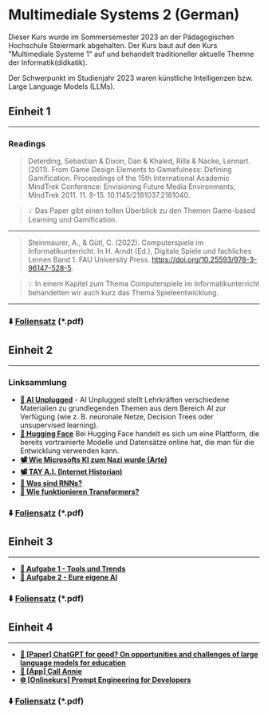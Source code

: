 # Multimediale Systems 2 (German)
Dieser Kurs wurde im Sommersemester 2023 an der Pädagogischen Hochschule Steiermark abgehalten. Der Kurs baut auf den Kurs "Multimediale Systeme 1" auf und behandelt traditioneller aktuelle Themne der Informatik(didkatik). 

Der Schwerpunkt im Studienjahr 2023 waren künstliche Intelligenzen bzw. Large Language Models (LLMs). 

## Einheit 1
---
### Readings 
> Deterding, Sebastian & Dixon, Dan & Khaled, Rilla & Nacke, Lennart. (2011). From Game Design Elements to Gamefulness: Defining Gamification. Proceedings of the 15th International Academic MindTrek Conference: Envisioning Future Media Environments, MindTrek 2011. 11. 9-15. 10.1145/2181037.2181040.

> 💡 Das Paper gibt einen tollen Überblick zu den Themen Game-based Learning und Gamification.

---

> Steinmaurer, A., & Gütl, C. (2022). Computerspiele im Informatikunterricht. In H. Arndt (Ed.), Digitale Spiele und fachliches Lernen Band 1. FAU University Press. https://doi.org/10.25593/978-3-96147-528-5.

> 💡 In einem Kapitel zum Thema Computerspiele im Informatikunterricht behandelten wir auch kurz das Thema Spieleentwicklung. 

--- 

### ⬇️ [Foliensatz](https://steinmaurer.cc/teaching/MIM/01_slides.pdf) (*.pdf)

## Einheit 2
---
### Linksammlung
- **[📄 AI Unplugged](https://aiunplugged.org/)** - AI Unplugged stellt Lehrkräften verschiedene Materialien zu grundlegenden Themen aus dem Bereich AI zur Verfügung (wie z. B. neuronale Netze, Decision Trees oder unsupervised learning). 
- **[📄 Hugging Face](https://huggingface.co/)** Bei Hugging Face handelt es sich um eine Plattform, die bereits vortrainierte Modelle und Datensätze online hat, die man für die Entwicklung verwenden kann.
- **[📽️ Wie Microsofts KI zum Nazi wurde \(Arte\)](https://www.youtube.com/watch?v=c17mLFfAtbY)** 
- **[📽️ TAY A.I. \(Internet Historian\)](https://www.youtube.com/watch?v=HsLup7yy-6I)**
- **[📄 Was sind RNNs?](https://databasecamp.de/ki/recurrent-neural-networks#:~:text=Recurrent%20Neural%20Networks%20(RNNs)%20sind,Einfluss%20auf%20den%20aktuellen%20hat.)**
- **[📄 Wie funktionieren Transformers?](https://txt.cohere.com/what-are-transformer-models/)**

### ⬇️ [Foliensatz](https://steinmaurer.cc/teaching/MIM/02_slides.pdf) (*.pdf)

## Einheit 3
---
- **[📝 Aufgabe 1 - Tools und Trends](https://steinmaurer.cc/teaching/MIM/01-AI-Tools.pdf)** 
- **[📝 Aufgabe 2 - Eure eigene AI](https://steinmaurer.cc/teaching/MIM/02-Eigene-AI.pdf)** 

### ⬇️ [Foliensatz](https://steinmaurer.cc/teaching/MIM/03_slides.pdf) (*.pdf)

## Einheit 4
---
- **[📄 \[Paper\] ChatGPT for good? On opportunities and challenges of large language models for education](https://www.sciencedirect.com/science/article/pii/S1041608023000195?casa_token=vwIo7XfWkVYAAAAA:BTz8yKyhYKHvnYu24843UJKXt7Sioi0aAob8JnA619B0yFR6UOHTuKRiPTZnSFU-5DWhsbC6)**
- **[📱 \[App\] Call Annie](https://apps.apple.com/us/app/call-annie/id6447928709)**
- **[🌐 \[Onlinekurs\] Prompt Engineering for Developers](https://www.deeplearning.ai/short-courses/chatgpt-prompt-engineering-for-developers/)**

### ⬇️ [Foliensatz](https://steinmaurer.cc/teaching/MIM/04_slides.pdf) (*.pdf)
